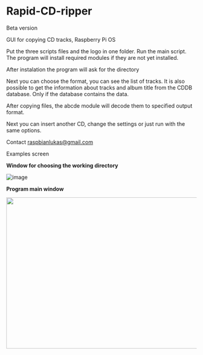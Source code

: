 # Rapid-CD-ripper

Beta version

GUI for copying CD tracks, Raspberry Pi OS



Put the three scripts files and the logo in one folder.
Run the main script. 
The program will install required modules if they are not yet installed.

After instalation the program will ask for the directory

Next you can choose the format, you can see the list of tracks. It is also possible to get the information about tracks
and album title from the CDDB database. Only if the database contains the data.

After copying files, the abcde module will decode them to specified output format.

Next you can insert another CD, change the settings or just run with the same options.

Contact raspbianlukas@gmail.com

Examples screen


<b>Window for choosing the working directory</b>


![image](https://user-images.githubusercontent.com/74413781/179727930-ccad7a98-314e-4d97-9fe8-991f0f062d7c.png)

<b>Program main window</b>



<img src="https://user-images.githubusercontent.com/74413781/179727727-0aad3979-78ac-4711-b9dc-83c7d755d9b7.png" width="560" height="400">

